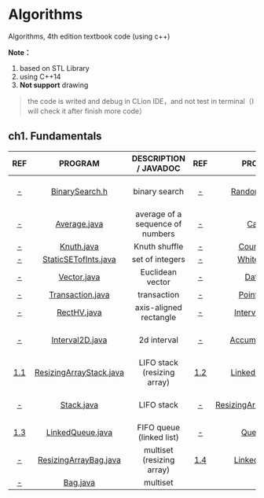 # Algorithms
Algorithms, 4th edition textbook code (using c++)

**Note：**

1. based on STL Library
2. using C++14
3. **Not support** drawing

> the code is writed and debug in CLion IDE，and not test in terminal（I will check it after finish more code）

## ch1. Fundamentals

|                             REF                              |                           PROGRAM                            |      DESCRIPTION / JAVADOC       |                             REF                              |                           PROGRAM                            |      DESCRIPTION / JAVADOC      |
| :----------------------------------------------------------: | :----------------------------------------------------------: | :------------------------------: | :----------------------------------------------------------: | :----------------------------------------------------------: | :-----------------------------: |
|   [-](https://algs4.cs.princeton.edu/11model/index.php#-)    |          [BinarySearch.h](ch1/head/BinarySearch.h)           |          binary search           |   [-](https://algs4.cs.princeton.edu/11model/index.php#-)    | [RandomSeq.java](https://algs4.cs.princeton.edu/11model/RandomSeq.java.html) | random numbers in a given range |
|   [-](https://algs4.cs.princeton.edu/11model/index.php#-)    | [Average.java](https://algs4.cs.princeton.edu/11model/Average.java.html) | average of a sequence of numbers |   [-](https://algs4.cs.princeton.edu/11model/index.php#-)    | [Cat.java](https://algs4.cs.princeton.edu/11model/Cat.java.html) |        concatenate files        |
|   [-](https://algs4.cs.princeton.edu/11model/index.php#-)    | [Knuth.java](https://algs4.cs.princeton.edu/11model/Knuth.java.html) |          Knuth shuffle           |    [-](https://algs4.cs.princeton.edu/12oop/index.php#-)     | [Counter.java](https://algs4.cs.princeton.edu/12oop/Counter.java.html) |             counter             |
|    [-](https://algs4.cs.princeton.edu/12oop/index.php#-)     | [StaticSETofInts.java](https://algs4.cs.princeton.edu/12oop/StaticSETofInts.java.html) |         set of integers          |    [-](https://algs4.cs.princeton.edu/12oop/index.php#-)     | [Whitelist.java](https://algs4.cs.princeton.edu/12oop/Whitelist.java.html) |        whitelist client         |
|    [-](https://algs4.cs.princeton.edu/12oop/index.php#-)     | [Vector.java](https://algs4.cs.princeton.edu/12oop/Vector.java.html) |         Euclidean vector         |    [-](https://algs4.cs.princeton.edu/12oop/index.php#-)     | [Date.java](https://algs4.cs.princeton.edu/12oop/Date.java.html) |              date               |
|    [-](https://algs4.cs.princeton.edu/12oop/index.php#-)     | [Transaction.java](https://algs4.cs.princeton.edu/12oop/Transaction.java.html) |           transaction            |    [-](https://algs4.cs.princeton.edu/12oop/index.php#-)     | [Point2D.java](https://algs4.cs.princeton.edu/12oop/Point2D.java.html) |              point              |
|    [-](https://algs4.cs.princeton.edu/12oop/index.php#-)     | [RectHV.java](https://algs4.cs.princeton.edu/12oop/RectHV.java.html) |      axis-aligned rectangle      |    [-](https://algs4.cs.princeton.edu/12oop/index.php#-)     | [Interval1D.java](https://algs4.cs.princeton.edu/12oop/Interval1D.java.html) |           1d interval           |
|    [-](https://algs4.cs.princeton.edu/12oop/index.php#-)     | [Interval2D.java](https://algs4.cs.princeton.edu/12oop/Interval2D.java.html) |           2d interval            |    [-](https://algs4.cs.princeton.edu/12oop/index.php#-)     | [Accumulator.java](https://algs4.cs.princeton.edu/12oop/Accumulator.java.html) |   running average and stddev    |
| [1.1](https://algs4.cs.princeton.edu/13stacks/index.php#1.1) | [ResizingArrayStack.java](https://algs4.cs.princeton.edu/13stacks/ResizingArrayStack.java.html) |   LIFO stack (resizing array)    | [1.2](https://algs4.cs.princeton.edu/13stacks/index.php#1.2) | [LinkedStack.java](https://algs4.cs.princeton.edu/13stacks/LinkedStack.java.html) |    LIFO stack (linked list)     |
|   [-](https://algs4.cs.princeton.edu/13stacks/index.php#-)   | [Stack.java](https://algs4.cs.princeton.edu/13stacks/Stack.java.html) |            LIFO stack            |   [-](https://algs4.cs.princeton.edu/13stacks/index.php#-)   | [ResizingArrayQueue.java](https://algs4.cs.princeton.edu/13stacks/ResizingArrayQueue.java.html) |   FIFO queue (resizing array)   |
| [1.3](https://algs4.cs.princeton.edu/13stacks/index.php#1.3) | [LinkedQueue.java](https://algs4.cs.princeton.edu/13stacks/LinkedQueue.java.html) |     FIFO queue (linked list)     |   [-](https://algs4.cs.princeton.edu/13stacks/index.php#-)   | [Queue.java](https://algs4.cs.princeton.edu/13stacks/Queue.java.html) |           FIFO queue            |
|   [-](https://algs4.cs.princeton.edu/13stacks/index.php#-)   | [ResizingArrayBag.java](https://algs4.cs.princeton.edu/13stacks/ResizingArrayBag.java.html) |    multiset (resizing array)     | [1.4](https://algs4.cs.princeton.edu/13stacks/index.php#1.4) | [LinkedBag.java](https://algs4.cs.princeton.edu/13stacks/LinkedBag.java.html) |     multiset (linked list)      |
|   [-](https://algs4.cs.princeton.edu/13stacks/index.php#-)   | [Bag.java](https://algs4.cs.princeton.edu/13stacks/Bag.java.html) |             multiset             |                                                              |                                                              |                                 |

